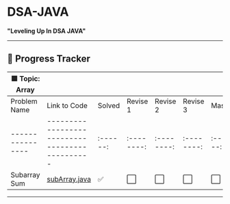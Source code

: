 # DSA-JAVA
**"Leveling Up In DSA JAVA"**

---

## 🧠 Progress Tracker

| 🟦 Topic: Array |  |  |  |  |  |  |
|----------------|--|--|--|--|--|--|
| Problem Name   | Link to Code                                | Solved | Revise 1 | Revise 2 | Revise 3 | Mastered |
|----------------|----------------------------------------------|:------:|:--------:|:--------:|:--------:|:--------:|
| Subarray Sum   | [subArray.java](./Array/subArray.java)       | ✅     | ⬜️       | ⬜️       | ⬜️       | ⬜️       |

---


